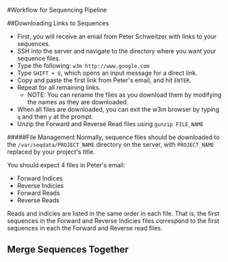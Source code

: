 #Workflow for Sequencing Pipeline

##Downloading Links to Sequences

* First, you will receive an email from Peter Schweitzer with links to your sequences.
* SSH into the server and navigate to the directory where you want your sequence files.
* Type the following: `w3m http://www.google.com`
* Type `SHIFT + U`, which opens an input message for a direct link.
* Copy and paste the first link from Peter's email, and hit `ENTER`. 
* Repeat for all remaining links.
  * NOTE: You can rename the files as you download them by modifying the names as they are downloaded.
* When all files are downloaded, you can exit the w3m browser by typing `q` and then `y` at the prompt.
* Unzip the Forward and Reverse Read files using `gunzip FILE_NAME`

#####File Management
Normally, sequence files should be downloaded to the `/var/seqdata/PROJECT_NAME` directory on the server, with `PROJECT_NAME` replaced by your project's title.

You should expect 4 files in Peter's email:
* Forward Indices
* Reverse Indicies
* Forward Reads
* Reverse Reads

Reads and indicies are listed in the same order in each file. That is, the first sequences in the Forward and Reverse Indicies files correspond to the first sequences in each the Forward and Reverse read files.


## Merge Sequences Together 





